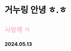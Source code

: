 ﻿<!DOCTYPE html>
<html lang="ko">
	<head>
		<title> 건우야아아앙  </title>
		<meta charset=utf-8" />
		<style>
		h2 {color:pink;}
		</style>
	</head>
	<body>
	<h1>거누링 안녕 ㅎ.ㅎ</h1>
	<h2>사랑해 ㅋ</h2>
	<h3>2024.05.13</h3>
	</body>
</html>	
